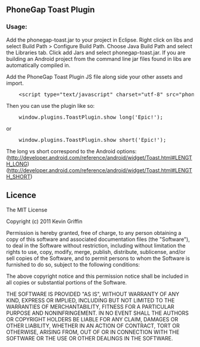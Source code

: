 ## PhoneGap Toast Plugin

### Usage:

Add the phonegap-toast.jar to your project in Eclipse. Right click on libs and select Build Path > Configure Build Path. Choose Java Build Path and select the Libraries tab. Click add Jars and select phonegap-toast.jar. If you are building an Android project from the command line jar files found in libs are automatically compiled in.

Add the PhoneGap Toast Plugin JS file along side your other assets and import.
<pre>
	&lt;script type="text/javascript" charset="utf-8" src="phonegap-toast.js"&gt;&lt;/script&gt;
</pre>

Then you can use the plugin like so:
<pre>
	window.plugins.ToastPlugin.show_long('Epic!');
</pre>

or

<pre>
	window.plugins.ToastPlugin.show_short('Epic!');
</pre>

The long vs short correspond to the Android options: (http://developer.android.com/reference/android/widget/Toast.html#LENGTH_LONG)
(http://developer.android.com/reference/android/widget/Toast.html#LENGTH_SHORT)

## Licence ##

The MIT License

Copyright (c) 2011 Kevin Griffin

Permission is hereby granted, free of charge, to any person obtaining a copy
of this software and associated documentation files (the "Software"), to deal
in the Software without restriction, including without limitation the rights
to use, copy, modify, merge, publish, distribute, sublicense, and/or sell
copies of the Software, and to permit persons to whom the Software is
furnished to do so, subject to the following conditions:

The above copyright notice and this permission notice shall be included in
all copies or substantial portions of the Software.

THE SOFTWARE IS PROVIDED "AS IS", WITHOUT WARRANTY OF ANY KIND, EXPRESS OR
IMPLIED, INCLUDING BUT NOT LIMITED TO THE WARRANTIES OF MERCHANTABILITY,
FITNESS FOR A PARTICULAR PURPOSE AND NONINFRINGEMENT. IN NO EVENT SHALL THE
AUTHORS OR COPYRIGHT HOLDERS BE LIABLE FOR ANY CLAIM, DAMAGES OR OTHER
LIABILITY, WHETHER IN AN ACTION OF CONTRACT, TORT OR OTHERWISE, ARISING FROM,
OUT OF OR IN CONNECTION WITH THE SOFTWARE OR THE USE OR OTHER DEALINGS IN
THE SOFTWARE.